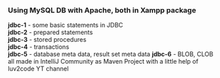### Using MySQL DB with Apache, both in Xampp package

**jdbc-1** - some basic statements in JDBC \
**jdbc-2** - prepared statements\
**jdbc-3** - stored procedures\
**jdbc-4** - transactions\
**jdbc-5** - database meta data, result set meta data
**jdbc-6** - BLOB, CLOB
\
all made in IntelliJ Community as Maven Project with a little help of luv2code YT channel